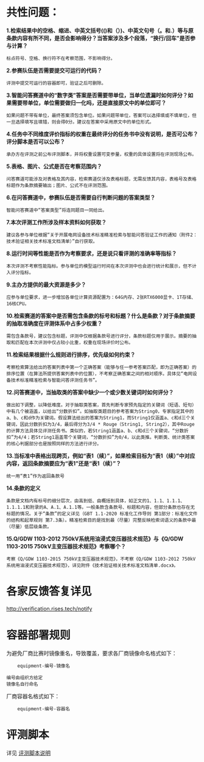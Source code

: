 #   共性问题：

**1.检索结果中的空格、缩进、中英文括号(()和（）)、中英文句号（。和.）等与原条款内容有所不同，是否会影响得分？当答案涉及多个段落，“换行/回车”是否参与计算？**

```
标点符号、空格、换行符不在考察范围，不影响得分。
```

**2.参赛队伍是否需要提交可运行的代码？**
```
评测中提交可运行的容器即可，验证之后可删除。
```

**3.智能问答赛道中的“数字类”答案是否需要带单位，当单位遗漏时如何评分？如果需要带单位，单位需要做归一化吗，还是直接原文中的单位即可？**
```
如果问题不带有单位，最终答案须包含单位。如果问题带单位，答案可以选择填或不填单位，但一旦选择填写且填错，则会得0分。建议在答案中采用原文中的单位形式。
```

**4.任务中不同维度评价指标的权重在最终评分的任务书中没有说明，是否可公布？评分脚本是否可以公布？**
```
承办方在评测之前公布评测脚本，并将权重设置可变参量，权重的具体设置将在评测现场公布。
```

**5.表格、图片、公式是否在考察范围内？**
```
问答赛道可能涉及对表格及其内容，检索赛道仅涉及表格标题，无需反馈其内容，表格号及表格标题作为条款摘要输出；图片、公式不在评测范围。
```

**6.在问答赛道中，参赛队伍是否需要自行判断问题的答案类型？**
```
智能问答赛道中“答案类型”将连同题目一同给出。
```

**7.本次评测工作所涉及样本资料如何获取？**
```
建议各参与单位根据“关于开展电网设备技术标准精准检索与智能问答验证工作的通知（附件2：技术验证相关技术标准文档清单）”自行获取。
```

**8.运行时间等性能是否作为考察要求，还是说只看评测的准确率等指标？**
```
本次评测不考察性能指标。参与单位的模型运行时间在本次评测中也会进行统计和展示，但不计入评分指标。
```

**9.主办方提供的最大资源是多少？**
```
应参与单位要求，进一步增加各单位计算资源配置为：64G内存、2张RTX6000显卡、1T存储、16核CPU。
```

**10.检索赛道的答案中是否需包含条款的标号和标题？什么是条款？对于条款摘要的抽取准确度在评测体系中占多少权重？**
```
需包含条款号，建议包含标题，评测中仅根据条款号进行评分，条款标题仅用于展示。摘要的抽取和匹配在本次评测中仅占较小比重，权重在现场评价时公布。
```

**11.检索结果根据什么规则进行排序，优先级如何约束？**
```answer
考察检索算法给出的答案列表中第一个正确答案（能够与任一参考答案匹配，即为正确答案）的排序位置（在算法所提供答案列表中的位置），不考察正确答案之间的相对顺序。具体见“电网设备技术标准精准检索与智能问答评测任务书”。
```

**12.问答赛道中，当抽取类的答案中缺少一个或少数关键词时如何评分？**
```answer
做出如下调整，以降低难度。对于抽取类答案，首先判断专家预先指定的关键词（短语、短句）中有几个被涵盖，以给出“分数折扣”。如抽取类题目的参考答案为String0，专家指定其中的a、b、c和d作为关键词。假设算法给出的答案为String1，而String1仅涵盖a、c和d三个关键词，因此分数折扣为3/4，最后得分为3/4 * Rouge（String1, String2），其中Rouge的计算方法具体见评测任务书。类似的，若String1涵盖a、b、c和d三个关键词，“分数折扣”为4/4；若String1涵盖零个关键词，“分数折扣”为0/4，以此类推。判断类、统计类答案的核心判据部分也是按照同样的方法进行评分。
```

**13.当标准中表格出现跨页，例如“表1（续）”，如果检索目标为“表1（续）”中对应内容，返回条款摘要应为“表1”还是“表1（续）”？**
```answer
统一用“表1”作为返回条款号
```


**14.条款的定义**
```answer
条款是文档内有标号的细分层次，由高到低、由概括到具体，如正文的1、1.1、1.1.1、1.1.1.1和附录的A、A.1、A.1.1等。一般条款含条款号、标题和内容，但部分条款也存在无标题的情况。关于“条款”的定义详见（GBT 1.1-2020 标准化工作导则 第1部分：标准化文件的结构和起草规则 第7.3条）。精准检索目的是找到最（尽量）完整反映检索词语义的条款中最（尽量）低层级条款。

```

**15.Q/GDW 1103-2012 750kV系统用油浸式变压器技术规范》与《Q/GDW 1103-2015 750kV主变压器技术规范》考察哪个？**
```answer
考察《Q/GDW 1103-2015 750kV主变压器技术规范》，不考察《Q/GDW 1103-2012 750kV系统用油浸式变压器技术规范》，详见附件《技术验证相关技术标准文档清单.docx》。
```
# 各家反馈答复详见
http://verification.rises.tech/notify

#   容器部署规则
为避免厂商比赛时镜像重名，导致覆盖，要求各厂商镜像命名格式如下：
```text
    equipment-编号-镜像名
```
    编号由组织方给定
    镜像名自行命名
厂商容器名格式如下：
```buildoutcfg
    equipment-编号-容器名
```

#   评测脚本

详见 [评测脚本说明](evaluation/README.md)

